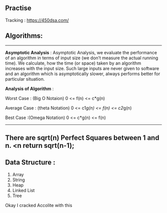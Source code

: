 ## Practise 
Tracking : https://450dsa.com/

## Algorithms:
-----


**Asymptotic Analysis** :
Asymptotic Analysis, we evaluate the performance of an algorithm in terms of input size (we don’t measure the actual running time). We calculate, how the time (or space) taken by an algorithm increases with the input size.
Such large inputs are never given to software and an algorithm which is asymptotically slower, always performs better for particular situation.

**Analysis of Algorithm** :


Worst Case : (Big O Notaion) 0 <= f(n) <= c*g(n)

Average Case : (theta Notation) 0 <= c1*g(n) <= f(n) <= c2*g(n)

Best Case :(Omega Notation) 0 <= c*g(n) <= f(n) 

---
There are sqrt(n) Perfect Squares between 1 and n.
<n return sqrt(n-1);
---
## Data Structure :
1. Array
2. String
3. Heap
4. Linked List
5. Tree

Okay I cracked Accolite with this
